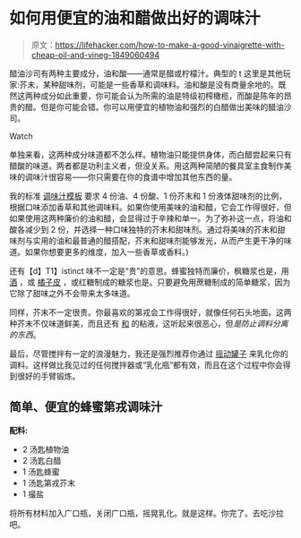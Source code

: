 # 如何用便宜的油和醋做出好的调味汁

> 原文：<https://lifehacker.com/how-to-make-a-good-vinaigrette-with-cheap-oil-and-vineg-1849060494>

醋油沙司有两种主要成分，油和酸——通常是醋或柠檬汁。典型的 t 这里是其他玩家:芥末，某种甜味剂，可能是一些香草和调味料。油和酸是没有商量余地的。既然这两种成分如此重要，你可能会认为所需的油是特级初榨橄榄，而酸是陈年的昂贵的醋。但是你可能会错。你可以用便宜的植物油和强烈的白醋做出美味的醋油沙司。

Watch

单独来看，这两种成分味道都不怎么样。植物油只能提供身体，而白醋尝起来只有醋酸的味道。两者都是功利主义者，但没关系。用这两种简陋的餐具室主食制作美味的调味汁很容易——你只需要在你的食谱中增加其他东西的量。

我的标准 [调味汁模板](https://lifehacker.com/use-this-template-to-make-a-perfect-vinaigrette-every-t-1844718967) 要求 4 份油、4 份酸、1 份芥末和 1 份液体甜味剂的比例，根据口味添加香草和其他调味料。如果你使用美味的油和醋，它会工作得很好，但如果使用这两种廉价的油和醋，会显得过于辛辣和单一。为了弥补这一点，将油和酸各减少到 2 份，并选择一种口味独特的芥末和甜味剂。通过将美味的芥末和甜味剂与实用的油和最普通的醋搭配，芥末和甜味剂能够发光，从而产生更干净的味道。如果你想要更多的维度，加入一些香草或香料。)

还有【d】T1】istinct 味不一定是“贵”的意思。蜂蜜独特而廉价，枫糖浆也是，用 [酒](https://lifehacker.com/turn-crappy-rose-into-a-surprisingly-good-cocktail-syru-1848720942) ，或 [橘子皮](https://lifehacker.com/make-this-delicious-citrus-syrup-with-just-two-ingredie-1848715089) ，或红糖制成的糖浆也是。只要避免用蔗糖制成的简单糖浆，因为它除了甜味之外不会带来太多味道。

同样，芥末不一定很贵。你最喜欢的第戎会工作得很好，就像任何石头地面。这两种芥末不仅味道鲜美，而且还有 [和](https://lifehacker.com/how-to-choose-the-right-mustard-for-your-vinaigrette-1832912147) 的粘液，这听起来很恶心，但*是防止调料分离的东西*。

最后，尽管搅拌有一定的浪漫魅力，我还是强烈推荐你通过 [摇动罐子](https://lifehacker.com/a-mason-jar-is-the-only-tool-you-need-for-perfectly-emu-1796819745) 来乳化你的调料。这样做比我见过的任何搅拌器或“乳化瓶”都有效，而且在这个过程中你会得到很好的手臂锻炼。

## 简单、便宜的蜂蜜第戎调味汁

**配料:**

*   2 汤匙植物油
*   2 汤匙白醋
*   1 汤匙蜂蜜
*   1 汤匙第戎芥末
*   1 撮盐

将所有材料加入广口瓶，关闭广口瓶，摇晃乳化。就是这样。你完了。去吃沙拉吧。